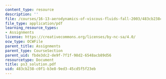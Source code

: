 ```yaml
---
content_type: resource
description: ''
file: /courses/16-13-aerodynamics-of-viscous-fluids-fall-2003/483cb238c0f1b3e89ed345cd5f5f23eb_ps3_solution.pdf
file_type: application/pdf
learning_resource_types:
- Assignments
license: https://creativecommons.org/licenses/by-nc-sa/4.0/
ocw_type: OCWFile
parent_title: Assignments
parent_type: CourseSection
parent_uid: fbde3dc2-de9f-7f1f-98d2-6548acb89d56
resourcetype: Document
title: ps3_solution.pdf
uid: 483cb238-c0f1-b3e8-9ed3-45cd5f5f23eb
---
```

